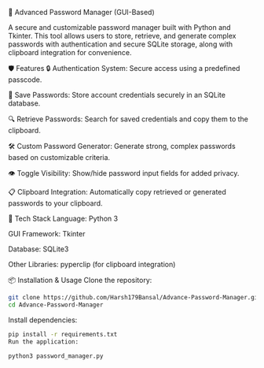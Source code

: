 🔐 Advanced Password Manager (GUI-Based)

A secure and customizable password manager built with Python and Tkinter. This tool allows users to store, retrieve, and generate complex passwords with authentication and secure SQLite storage, along with clipboard integration for convenience.

🛡️ Features
🔒 Authentication System: Secure access using a predefined passcode.

💾 Save Passwords: Store account credentials securely in an SQLite database.

🔍 Retrieve Passwords: Search for saved credentials and copy them to the clipboard.

🛠️ Custom Password Generator: Generate strong, complex passwords based on customizable criteria.

👁️ Toggle Visibility: Show/hide password input fields for added privacy.

📋 Clipboard Integration: Automatically copy retrieved or generated passwords to your clipboard.

🧰 Tech Stack
Language: Python 3

GUI Framework: Tkinter

Database: SQLite3

Other Libraries: pyperclip (for clipboard integration)

📦 Installation & Usage
Clone the repository:

```bash
git clone https://github.com/Harsh179Bansal/Advance-Password-Manager.git
cd Advance-Password-Manager
```

Install dependencies:

```bash
pip install -r requirements.txt
Run the application:
```

```bash
python3 password_manager.py
```
